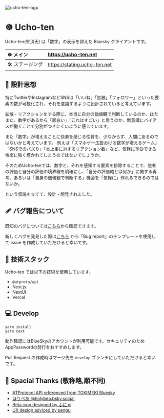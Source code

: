 ![ucho-ten-ogp](https://user-images.githubusercontent.com/24543982/234512275-b8faebf0-cb11-4950-9740-21764db71d65.png)

# ☸ Ucho-ten

Ucho-ten(有頂天) は「数字」の表示を抑えた Bluesky クライアントです。

| ☸ メイン | <https://ucho-ten.net> |
|:----|:----|
| 🛠 ステージング | <https://stating.ucho-ten.net> |

## 📖 設計思想

特にTwitterやInstagramなどSNSは「いいね」「拡散」「フォロワー」といった要素の数が可視化され、それを意識するように設計されていると考えています。

拡散・リアクションをする際に、本当に自分の価値観で判断しているのか、はたまた、数字があるから「面白い」「これはすごい」と思うのか、無意識にバイアスが働くことで分別がつきにくいように感じています。

また「数字」が増えることに快楽を感じる性質を、少なからず、人間にあるのではないかと考えています。
例えば「スマホゲー広告おける数字が増えるゲーム」「SNSでのバズり」「炎上事に対するリアクション数」など、気軽に享受できる快楽に強く惹かれてしまうのではないでしょうか。

そのためUcho-tenでは、数字と、それを感知する要素を排除することで、他者の評価と自分の評価の境界線を明確にし、「自分の評価軸とは何か」に関する再考、あるいは「自身の価値観で判断する」機会を「気軽に」作れるできるのではないか。

という仮説を立てて、設計・開発されました。

## 🩹 バグ報告について

既知のバグについては[こちら](https://github.com/hota1024/ucho-ten/issues?q=is%3Aopen+is%3Aissue+label%3Abug)から確認できます。

新しくバグを発見した際は[こちら](https://github.com/hota1024/ucho-ten/issues/new/choose) から「Bug report」のテンプレートを使用して issue を作成していただけると幸いです。

## 🔨 技術スタック

Ucho-ten では以下の技術を使用しています。

- `@atproto/api`
- Next.js
- NextUI
- Vercel

## 💻 Develop

```shell
yarn install
yarn next
```

動作確認にはBlueSkyのアカウントが利用可能です。セキュリティのためAppPasswordの発行をおすすめします。

Pull Request の作成時はマージ先を `develop` ブランチにしていただけると幸いです。

## 🙏 Spacial Thanks (敬称略,順不同)

- [ATProtocol API referenced from TOKIMEKI Bluesky](https://tokimekibluesky.vercel.app/)
- [ほりべあ @holybea.bsky.social](https://staging.bsky.app/profile/holybea.bsky.social)
- [Beta icon designed by ふにゃ](https://twitter.com/funya_)
- [UX design adviced by pengu](https://twitter.com/_P3NGU)

